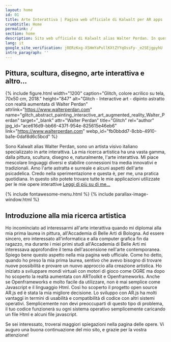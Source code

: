 ```yaml
---
layout: home
id: 01
title: Arte Interattiva | Pagina web ufficiale di Kalwalt per AR apps
crumbtitle: Home
permalink: /
section: home
description: Sito web ufficiale di Kalwalt alias Walter Perdan. In questo sito si trovano tutte le mie applicazioni web per l'arte interattiva.
lang: it
google_site_verification: j0ERzKxg-XSHmYaPullKXtZYYqOssFy-_e2SEjgpyhU
intro_paragraph: ''
---
```


## Pittura, scultura, disegno, arte interattiva e altro...

{% include figure.html width="1200" caption="Glitch, colore acrilico su tela, 70x50 cm, 2018." height="847" alt="Glitch - Interactive art - dipinto astratto con realtà aumentata di Walter Perdan" attrlink="https://www.walterperdan.com" name="glitch_abstract_painting_interactive_art_augmented_reality_Walter_Perdan" target="_blank" attr="Walter Perdan" title="Glitch" rel="author" jpg_id="ace616d9-bb66-437f-954e-825615e46eb6" link="https://www.walterperdan.com" webp_id="fb0bbdd7-8cbb-4910-ba1e-0daf8d6c5bcd" %}

Sono Kalwalt alias Walter Perdan, sono un artista visivo italiano specializzato in arte interattiva. La mia ricerca artistica ha una vasta gamma, dalla pittura, scultura, disegno e, naturalmente, l'arte interattiva.
Mi piace mescolare linguaggi diversi e stabilire connessioni tra media innovativi e tradizionali. Amo l'arte astratta e surreale e alcuni aspetti dell'arte psicadelica. Credo nella sperimentazione e questa è, per me, una pratica quotidiana.
In questo sito potete trovare tutte le mie applicazioni utilizzate per le mie opere interattive [Leggi di più su di me...](/about)

{% include fontawesome-menu.html %}
{% include parallax-image-window.html %}

## Introduzione alla mia ricerca artistica

<amp-youtube data-videoid="moG_76T_Jv0" layout="responsive" width="480" height="270"></amp-youtube>

Ho incominciato ad interessarmi all'arte interattiva quando mi diplomai alla mia prima laurea in pittura, all'Accademia di Belle Arti di Bologna.
Ad essere sincero, ero interessato all'informatica e alla computer grafica fin da ragazzo, ma durante i miei primi studi all'Accademia di Belle Arti mi interessava approfondire il tema dell'ascensione nell'arte contemporanea. Spiego bene questo aspetto nella mia pagina web ufficiale.
Come ho detto, quando ho preso la mia prima laurea, sentivo che avevo bisogno di trovare nuove possibilità e provare un nuovo approccio alla creazione artistica. Ho iniziato a sviluppare mondi virtuali con motori di gioco come OGRE ma dopo ho scoperto la realtà aumentata con ARToolkit e Openframeworks.
Anche se Openframeworks e molto facile da utilizzare, non è mai semplice come Javascript e il linguaggio Html. Così ho scoperto il progetto open source AR.js ed è stata la mia migliore decisione. Lo sviluppo con AR.js ha molti vantaggi in termini di usabilità e compatibilità di codice con altri sistemi operativi. Semplicemente non devi preoccuparti di questo tipo di problema, il tuo codice funzionerà su ogni sistema operativo semplicemente caricando un file Html e alcuni file javascript.

Se sei interessato, troverai maggiori spiegazioni nella pagina delle opere. Vi auguro una buona continuazione del mio sito, e grazie per la vostra attenzione!
